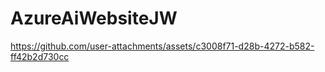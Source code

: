 # AzureAiWebsiteJW




https://github.com/user-attachments/assets/c3008f71-d28b-4272-b582-ff42b2d730cc

